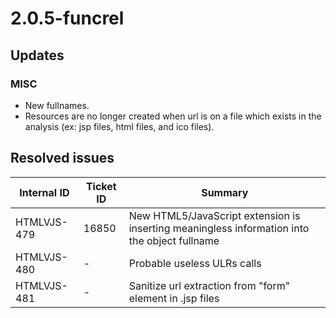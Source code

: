 # 2.0.5-funcrel

## Updates

### MISC

- New fullnames.
- Resources are no longer created when url is on a file which exists in the analysis (ex: jsp files, html files, and ico files).

## Resolved issues

| Internal ID | Ticket ID | Summary |
| ----------- | --------- | ------- |
| HTMLVJS-479 | 16850 | New HTML5/JavaScript extension is inserting meaningless information into the object fullname |
| HTMLVJS-480 | - | Probable useless ULRs calls |
| HTMLVJS-481 | - | Sanitize url extraction from "form" element in .jsp files |

